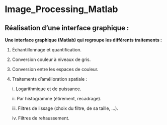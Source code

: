 # Image_Processing_Matlab
 
 
## Réalisation d’une interface graphique :


**Une interface graphique (Matlab) qui regroupe les différents traitements :**

  1. Échantillonnage et quantification.
  
  2. Conversion couleur à niveaux de gris.
  
  3. Conversion entre les espaces de couleur.
  
  4. Traitements d’amélioration spatiale :
  
      i. Logarithmique et de puissance.

      ii. Par histogramme (étirement, recadrage).

      iii. Filtres de lissage (choix du filtre, de sa taille, …).

      iv. Filtres de rehaussement.
